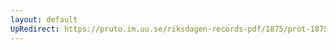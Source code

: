```yaml
---
layout: default
UpRedirect: https://pruto.im.uu.se/riksdagen-records-pdf/1875/prot-1875--fk--018/prot-1875--fk--018_014.pdf
---
```

